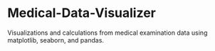 # Medical-Data-Visualizer
Visualizations and calculations from medical examination data using matplotlib, seaborn, and pandas.

